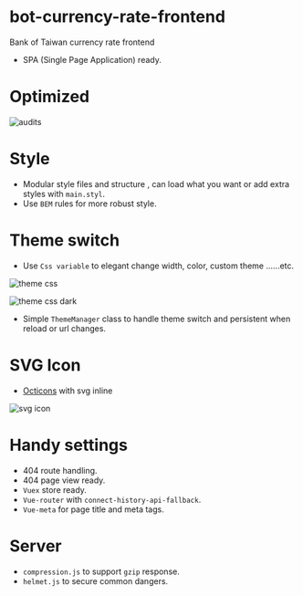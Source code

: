 # bot-currency-rate-frontend
Bank of Taiwan currency rate frontend

- SPA (Single Page Application) ready.

# Optimized
![audits](https://i.imgur.com/4e48JOd.png)

# Style
- Modular style files and structure , can load what you want or add extra styles with `main.styl`.
- Use `BEM` rules for more robust style.

# Theme switch
- Use `Css variable` to elegant change width, color, custom theme ......etc.

![theme css](https://i.imgur.com/n1Hj6Pu.png)

![theme css dark](https://i.imgur.com/w2KD3qz.png)

- Simple `ThemeManager` class to handle theme switch and persistent when reload or url changes.


# SVG Icon
- [Octicons](https://octicons.github.com/) with svg inline

![svg icon](https://i.imgur.com/Mi7q1WH.png)

# Handy settings
- 404 route handling.
- 404 page view ready.
- `Vuex` store ready.
- `Vue-router` with `connect-history-api-fallback`.
- `Vue-meta` for page title and meta tags.

# Server
- `compression.js` to support `gzip` response.
- `helmet.js` to secure common dangers.


